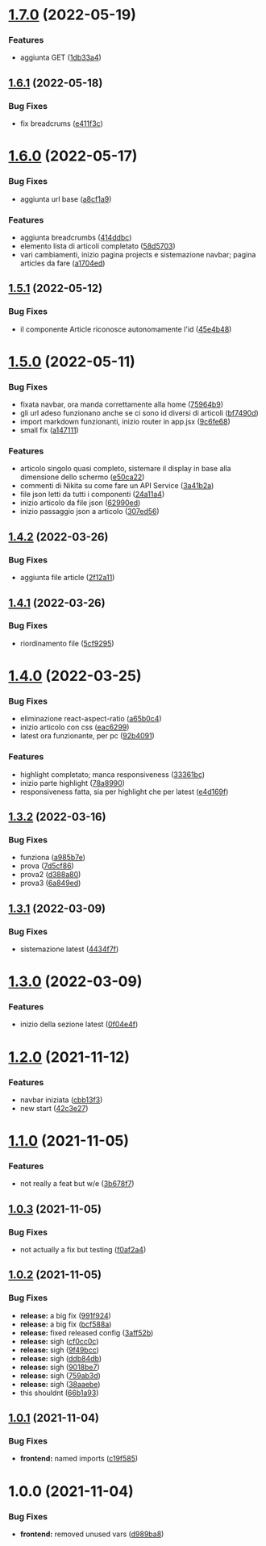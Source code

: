 # [1.7.0](https://github.com/STB1019/ieeesb-frontend/compare/v1.6.1...v1.7.0) (2022-05-19)


### Features

* aggiunta GET ([1db33a4](https://github.com/STB1019/ieeesb-frontend/commit/1db33a4f522233218d711e30c4bc89a684c27f85))

## [1.6.1](https://github.com/STB1019/ieeesb-frontend/compare/v1.6.0...v1.6.1) (2022-05-18)


### Bug Fixes

* fix breadcrums ([e411f3c](https://github.com/STB1019/ieeesb-frontend/commit/e411f3cac518e80d5f4171ae432f510af00cfa7c))

# [1.6.0](https://github.com/STB1019/ieeesb-frontend/compare/v1.5.1...v1.6.0) (2022-05-17)


### Bug Fixes

* aggiunta url base ([a8cf1a9](https://github.com/STB1019/ieeesb-frontend/commit/a8cf1a9d13f734283d26c6fd64a4ce2f2df9ec1c))


### Features

* aggiunta breadcrumbs ([414ddbc](https://github.com/STB1019/ieeesb-frontend/commit/414ddbcb1f020739ac9a7c86b6a682e2aa4fc171))
* elemento lista di articoli completato ([58d5703](https://github.com/STB1019/ieeesb-frontend/commit/58d57031e5564b1f9fed3573227c7d1fc4e32eaa))
* vari cambiamenti, inizio pagina projects e sistemazione navbar; pagina articles da fare ([a1704ed](https://github.com/STB1019/ieeesb-frontend/commit/a1704ed0d021071fe3b767ede0ef10c5f4ab9838))

## [1.5.1](https://github.com/STB1019/ieeesb-frontend/compare/v1.5.0...v1.5.1) (2022-05-12)


### Bug Fixes

* il componente Article riconosce autonomamente l'id ([45e4b48](https://github.com/STB1019/ieeesb-frontend/commit/45e4b48333f0cacf500b5f97d89d6af19db8d0af))

# [1.5.0](https://github.com/STB1019/ieeesb-frontend/compare/v1.4.2...v1.5.0) (2022-05-11)


### Bug Fixes

* fixata navbar, ora manda correttamente alla home ([75964b9](https://github.com/STB1019/ieeesb-frontend/commit/75964b98dc8fb63f25740c677a0b4338cd87e039))
* gli url adeso funzionano anche se ci sono id diversi di articoli ([bf7490d](https://github.com/STB1019/ieeesb-frontend/commit/bf7490d23589ce5a9df98c82b31c8188d869da82))
* import markdown funzionanti, inizio router in app.jsx ([9c6fe68](https://github.com/STB1019/ieeesb-frontend/commit/9c6fe68537dfcee464a0074a7761a0b0e4a3c5e2))
* small fix ([a147111](https://github.com/STB1019/ieeesb-frontend/commit/a147111234fe0f809660ded2556f2f863d4050e5))


### Features

* articolo singolo quasi completo, sistemare il display in base alla dimensione dello schermo ([e50ca22](https://github.com/STB1019/ieeesb-frontend/commit/e50ca22a8649d7f763676d0af6ffe3e305744d2e))
* commenti di Nikita su come fare un API Service ([3a41b2a](https://github.com/STB1019/ieeesb-frontend/commit/3a41b2a456fb499a7609e06c5b75af58fb2ad477))
* file json letti da tutti i componenti ([24a11a4](https://github.com/STB1019/ieeesb-frontend/commit/24a11a475312a6b68334692ff13073ed03f1584b))
* inizio articolo da file json ([62990ed](https://github.com/STB1019/ieeesb-frontend/commit/62990ed2c22e8a850f3bd9c1ce6e52f02bd545ff))
* inizio passaggio json a articolo ([307ed56](https://github.com/STB1019/ieeesb-frontend/commit/307ed5665931c6dc52c9a0df7d4ca47403063cc1))

## [1.4.2](https://github.com/STB1019/ieeesb-frontend/compare/v1.4.1...v1.4.2) (2022-03-26)


### Bug Fixes

* aggiunta file article ([2f12a11](https://github.com/STB1019/ieeesb-frontend/commit/2f12a11dea02a58856405a14ebb9d32f1f3f1cf1))

## [1.4.1](https://github.com/STB1019/ieeesb-frontend/compare/v1.4.0...v1.4.1) (2022-03-26)


### Bug Fixes

* riordinamento file ([5cf9295](https://github.com/STB1019/ieeesb-frontend/commit/5cf9295d3d229ec09bbb6f21ff05fd0928e3602a))

# [1.4.0](https://github.com/STB1019/ieeesb-frontend/compare/v1.3.2...v1.4.0) (2022-03-25)


### Bug Fixes

* eliminazione react-aspect-ratio ([a65b0c4](https://github.com/STB1019/ieeesb-frontend/commit/a65b0c4a8e17c8f694d99885f7c9ed402ac2e597))
* inizio articolo con css ([eac6299](https://github.com/STB1019/ieeesb-frontend/commit/eac6299e76780db18962b3aa733d574c9c443b84))
* latest ora funzionante, per pc ([92b4091](https://github.com/STB1019/ieeesb-frontend/commit/92b40912a30374e046a6c49e457f1f6fe1a76b69))


### Features

* highlight completato; manca responsiveness ([33361bc](https://github.com/STB1019/ieeesb-frontend/commit/33361bcf4ccadc05db70d7f77fca4f40c76f8b43))
* inizio parte highlight ([78a8990](https://github.com/STB1019/ieeesb-frontend/commit/78a899031f822a5c8859e12806db5d7d24ea5220))
* responsiveness fatta, sia per highlight che per latest ([e4d169f](https://github.com/STB1019/ieeesb-frontend/commit/e4d169f7e11ca70e8fe16534357cd3201f146229))

## [1.3.2](https://github.com/STB1019/ieeesb-frontend/compare/v1.3.1...v1.3.2) (2022-03-16)


### Bug Fixes

* funziona ([a985b7e](https://github.com/STB1019/ieeesb-frontend/commit/a985b7e8fe6c0d2ea01a414c1d151e93a6ca0ccf))
* prova ([7d5cf86](https://github.com/STB1019/ieeesb-frontend/commit/7d5cf86e1e93ff77ad454d43b2aa6acdf876c90b))
* prova2 ([d388a80](https://github.com/STB1019/ieeesb-frontend/commit/d388a80d66b49eda96f310140daed823b507ff60))
* prova3 ([6a849ed](https://github.com/STB1019/ieeesb-frontend/commit/6a849ed4b2be55fe36f4bc4edb1f1cd874a9f2bf))

## [1.3.1](https://github.com/STB1019/ieeesb-frontend/compare/v1.3.0...v1.3.1) (2022-03-09)


### Bug Fixes

* sistemazione latest ([4434f7f](https://github.com/STB1019/ieeesb-frontend/commit/4434f7fd567cbfa40c615ff2ee780236da8e31ad))

# [1.3.0](https://github.com/STB1019/ieeesb-frontend/compare/v1.2.0...v1.3.0) (2022-03-09)


### Features

* inizio della sezione latest ([0f04e4f](https://github.com/STB1019/ieeesb-frontend/commit/0f04e4fa3e555f715a4c0d420955bef82bf266fd))

# [1.2.0](https://github.com/STB1019/ieeesb-frontend/compare/v1.1.0...v1.2.0) (2021-11-12)


### Features

* navbar iniziata ([cbb13f3](https://github.com/STB1019/ieeesb-frontend/commit/cbb13f32812fe5b08ce5651c77135a73a230e180))
* new start ([42c3e27](https://github.com/STB1019/ieeesb-frontend/commit/42c3e278d27ee57c9f791aa158c642eefcbed414))

# [1.1.0](https://github.com/STB1019/ieeesb-frontend/compare/v1.0.3...v1.1.0) (2021-11-05)


### Features

* not really a feat but w/e ([3b678f7](https://github.com/STB1019/ieeesb-frontend/commit/3b678f7d9f46b79eade3213c47cf6a8f866cb04c))

## [1.0.3](https://github.com/STB1019/Site/compare/v1.0.2...v1.0.3) (2021-11-05)


### Bug Fixes

* not actually a fix but testing ([f0af2a4](https://github.com/STB1019/Site/commit/f0af2a49513c1fccdada8919253fdf8ac21326fc))

## [1.0.2](https://github.com/STB1019/Site/compare/v1.0.1...v1.0.2) (2021-11-05)


### Bug Fixes

* **release:** a big fix ([991f924](https://github.com/STB1019/Site/commit/991f9244c5df0550b10adad534d9d28621a48156))
* **release:** a big fix ([bcf588a](https://github.com/STB1019/Site/commit/bcf588ad8d6e6f65927c25841abd281529290a8e))
* **release:** fixed released config ([3aff52b](https://github.com/STB1019/Site/commit/3aff52b81e97509fc8857dfdfb6bf35bed6762ee))
* **release:** sigh ([cf0cc0c](https://github.com/STB1019/Site/commit/cf0cc0c8e77323314cc9ce5d3f3a8dd0dc1741f5))
* **release:** sigh ([9f49bcc](https://github.com/STB1019/Site/commit/9f49bcc18fdc0d30ce74376b44d38ae9e554079c))
* **release:** sigh ([ddb84db](https://github.com/STB1019/Site/commit/ddb84db26a8522a80775ff6c57f8ffdf29b3d596))
* **release:** sigh ([9018be7](https://github.com/STB1019/Site/commit/9018be798adb9e9b5d66c2438c018e7fcba0c30d))
* **release:** sigh ([759ab3d](https://github.com/STB1019/Site/commit/759ab3de7bc3a4592cdeb329bf709e8d9984487b))
* **release:** sigh ([38aaebe](https://github.com/STB1019/Site/commit/38aaebe8e0420a0e4794ddbe1954803fca70bb01))
* this shouldnt ([66b1a93](https://github.com/STB1019/Site/commit/66b1a93eeb25c7ed399677133e70b7399740b1a5))

## [1.0.1](https://github.com/STB1019/Site/compare/v1.0.0...v1.0.1) (2021-11-04)


### Bug Fixes

* **frontend:** named imports ([c19f585](https://github.com/STB1019/Site/commit/c19f585b43184eede55c54db022ecd5532b5c163))

# 1.0.0 (2021-11-04)


### Bug Fixes

* **frontend:** removed unused vars ([d989ba8](https://github.com/STB1019/Site/commit/d989ba8e8b820141147a3a1c9d995d7ff1d3a397))
